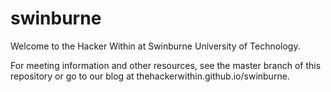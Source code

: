 swinburne
=========

Welcome to the Hacker Within at Swinburne University of Technology.

For meeting information and other resources, see the master branch of this repository or go to our blog at thehackerwithin.github.io/swinburne.
